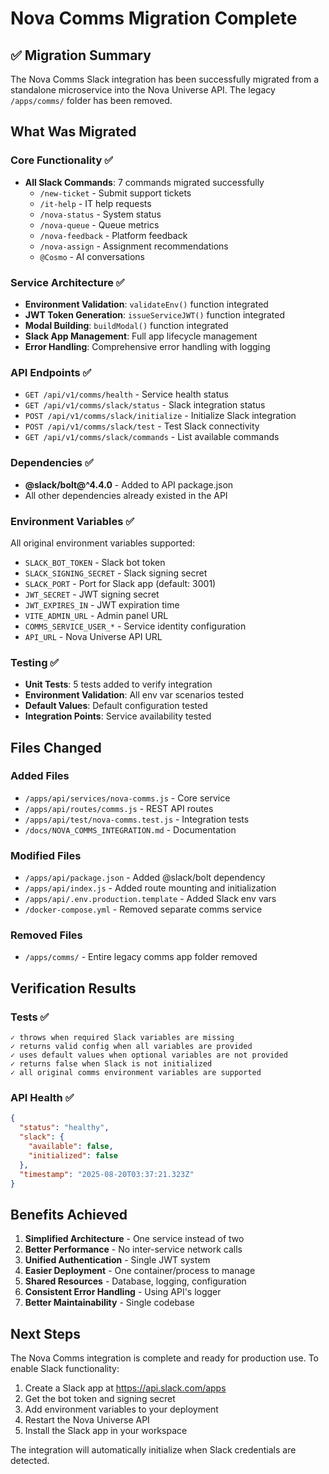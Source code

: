 # Nova Comms Migration Complete

## ✅ Migration Summary

The Nova Comms Slack integration has been successfully migrated from a standalone microservice into the Nova Universe API. The legacy `/apps/comms/` folder has been removed.

## What Was Migrated

### Core Functionality ✅
- **All Slack Commands**: 7 commands migrated successfully
  - `/new-ticket` - Submit support tickets
  - `/it-help` - IT help requests
  - `/nova-status` - System status
  - `/nova-queue` - Queue metrics  
  - `/nova-feedback` - Platform feedback
  - `/nova-assign` - Assignment recommendations
  - `@Cosmo` - AI conversations

### Service Architecture ✅
- **Environment Validation**: `validateEnv()` function integrated
- **JWT Token Generation**: `issueServiceJWT()` function integrated
- **Modal Building**: `buildModal()` function integrated
- **Slack App Management**: Full app lifecycle management
- **Error Handling**: Comprehensive error handling with logging

### API Endpoints ✅
- `GET /api/v1/comms/health` - Service health status
- `GET /api/v1/comms/slack/status` - Slack integration status
- `POST /api/v1/comms/slack/initialize` - Initialize Slack integration
- `POST /api/v1/comms/slack/test` - Test Slack connectivity
- `GET /api/v1/comms/slack/commands` - List available commands

### Dependencies ✅
- **@slack/bolt@^4.4.0** - Added to API package.json
- All other dependencies already existed in the API

### Environment Variables ✅
All original environment variables supported:
- `SLACK_BOT_TOKEN` - Slack bot token
- `SLACK_SIGNING_SECRET` - Slack signing secret
- `SLACK_PORT` - Port for Slack app (default: 3001)
- `JWT_SECRET` - JWT signing secret
- `JWT_EXPIRES_IN` - JWT expiration time
- `VITE_ADMIN_URL` - Admin panel URL
- `COMMS_SERVICE_USER_*` - Service identity configuration
- `API_URL` - Nova Universe API URL

### Testing ✅
- **Unit Tests**: 5 tests added to verify integration
- **Environment Validation**: All env var scenarios tested
- **Default Values**: Default configuration tested
- **Integration Points**: Service availability tested

## Files Changed

### Added Files
- `/apps/api/services/nova-comms.js` - Core service
- `/apps/api/routes/comms.js` - REST API routes
- `/apps/api/test/nova-comms.test.js` - Integration tests
- `/docs/NOVA_COMMS_INTEGRATION.md` - Documentation

### Modified Files  
- `/apps/api/package.json` - Added @slack/bolt dependency
- `/apps/api/index.js` - Added route mounting and initialization
- `/apps/api/.env.production.template` - Added Slack env vars
- `/docker-compose.yml` - Removed separate comms service

### Removed Files
- `/apps/comms/` - Entire legacy comms app folder removed

## Verification Results

### Tests ✅
```
✓ throws when required Slack variables are missing
✓ returns valid config when all variables are provided  
✓ uses default values when optional variables are not provided
✓ returns false when Slack is not initialized
✓ all original comms environment variables are supported
```

### API Health ✅
```json
{
  "status": "healthy",
  "slack": {
    "available": false,
    "initialized": false
  },
  "timestamp": "2025-08-20T03:37:21.323Z"
}
```

## Benefits Achieved

1. **Simplified Architecture** - One service instead of two
2. **Better Performance** - No inter-service network calls
3. **Unified Authentication** - Single JWT system
4. **Easier Deployment** - One container/process to manage
5. **Shared Resources** - Database, logging, configuration
6. **Consistent Error Handling** - Using API's logger
7. **Better Maintainability** - Single codebase

## Next Steps

The Nova Comms integration is complete and ready for production use. To enable Slack functionality:

1. Create a Slack app at https://api.slack.com/apps
2. Get the bot token and signing secret
3. Add environment variables to your deployment
4. Restart the Nova Universe API
5. Install the Slack app in your workspace

The integration will automatically initialize when Slack credentials are detected.
